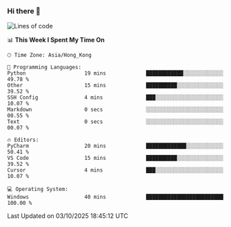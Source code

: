 ### Hi there 👋

<!--
**RoiexLee/RoiexLee** is a ✨ _special_ ✨ repository because its `README.md` (this file) appears on your GitHub profile.

Here are some ideas to get you started:

- 🔭 I’m currently working on ...
- 🌱 I’m currently learning ...
- 👯 I’m looking to collaborate on ...
- 🤔 I’m looking for help with ...
- 💬 Ask me about ...
- 📫 How to reach me: ...
- 😄 Pronouns: ...
- ⚡ Fun fact: ...
-->

<!--START_SECTION:waka-->
![Lines of code](https://img.shields.io/badge/From%20Hello%20World%20I%27ve%20Written-41.6%20thousand%20lines%20of%20code-blue)

📊 **This Week I Spent My Time On** 

```text
🕑︎ Time Zone: Asia/Hong_Kong

💬 Programming Languages: 
Python                   19 mins             ████████████░░░░░░░░░░░░░   49.78 % 
Other                    15 mins             ██████████░░░░░░░░░░░░░░░   39.52 % 
SSH Config               4 mins              ███░░░░░░░░░░░░░░░░░░░░░░   10.07 % 
Markdown                 0 secs              ░░░░░░░░░░░░░░░░░░░░░░░░░   00.55 % 
Text                     0 secs              ░░░░░░░░░░░░░░░░░░░░░░░░░   00.07 % 

🔥 Editors: 
PyCharm                  20 mins             █████████████░░░░░░░░░░░░   50.41 % 
VS Code                  15 mins             ██████████░░░░░░░░░░░░░░░   39.52 % 
Cursor                   4 mins              ███░░░░░░░░░░░░░░░░░░░░░░   10.07 % 

💻 Operating System: 
Windows                  40 mins             █████████████████████████   100.00 % 
```


 Last Updated on 03/10/2025 18:45:12 UTC
<!--END_SECTION:waka-->
